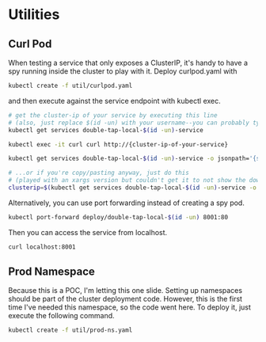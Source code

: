 # Utilities

## Curl Pod

When testing a service that only exposes a ClusterIP, it's handy to have a spy running inside the cluster to play with it. Deploy curlpod.yaml with

```sh
kubectl create -f util/curlpod.yaml
```

and then execute against the service endpoint with kubectl exec.

```sh
# get the cluster-ip of your service by executing this line
# (also, just replace $(id -un) with your username--you can probably type it quicker)
kubectl get services double-tap-local-$(id -un)-service

kubectl exec -it curl curl http://{cluster-ip-of-your-service}

kubectl get services double-tap-local-$(id -un)-service -o jsonpath='{spec.clusterIP}'

# ...or if you're copy/pasting anyway, just do this
# (played with an xargs version but couldn't get it to not show the download progress)
clusterip=$(kubectl get services double-tap-local-$(id -un)-service -o jsonpath='{.spec.clusterIP}') && kubectl exec -it curl curl ${clusterip}
```

Alternatively, you can use port forwarding instead of creating a spy pod.

```sh
kubectl port-forward deploy/double-tap-local-$(id -un) 8001:80
```

Then you can access the service from localhost.

```sh
curl localhost:8001
```

## Prod Namespace

Because this is a POC, I'm letting this one slide. Setting up namespaces should be part of the cluster deployment code.
However, this is the first time I've needed this namespace, so the code went here. To deploy it, just execute the following command.

```sh
kubectl create -f util/prod-ns.yaml
```
